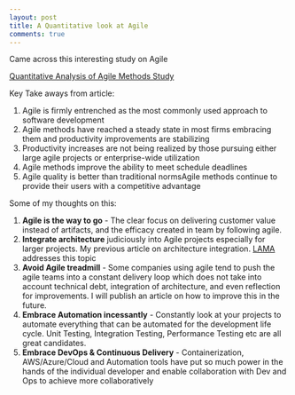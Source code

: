 ```yaml
---
layout: post
title: A Quantitative look at Agile
comments: true
---
```


Came across this interesting study on Agile

[Quantitative Analysis of Agile Methods Study](https://www.infoq.com/articles/reifer-agile-study-2017)

Key Take aways from article:

1. Agile is firmly entrenched as the most commonly used approach to software development
1. Agile methods have reached a steady state in most firms embracing them and productivity improvements are stabilizing
1. Productivity increases are not being realized by those pursuing either large agile projects or enterprise-wide utilization
1. Agile methods improve the ability to meet schedule deadlines
1. Agile quality is better than traditional normsAgile methods continue to provide their users with a competitive advantage

Some of my thoughts on this:

1. **Agile is the way to go** - The clear focus on delivering customer value instead of artifacts, and the efficacy created in team by following agile.
1. **Integrate architecture** judiciously into Agile projects especially for larger projects. My previous article on architecture integration. [LAMA](http://ramachandran.io/lama) addresses this topic
1. **Avoid Agile treadmill** - Some companies using agile tend to push the agile teams into a constant delivery loop which does not take into account technical debt, integration of architecture, and even reflection for improvements. I will publish an article on how to improve this in the future.
1. **Embrace Automation incessantly** - Constantly look at your projects to automate everything that can be automated for the development life cycle. Unit Testing, Integration Testing, Performance Testing etc are all great candidates.
1. **Embrace DevOps & Continuous Delivery** - Containerization, AWS/Azure/Cloud and Automation tools have put so much power in the hands of the individual developer and enable collaboration with Dev and Ops to achieve more collaboratively
